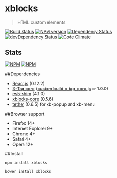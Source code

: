 # xblocks
> HTML custom elements

[![Build Status][build]][build-link] [![NPM version][version]][version-link] [![Dependency Status][dependency]][dependency-link] [![devDependency Status][dev-dependency]][dev-dependency-link] [![Code Climate][climate]][climate-link]

## Stats

[![NPM](https://nodei.co/npm/xblocks.png?downloads=true&stars=true)](https://nodei.co/npm/xblocks/)
[![NPM](https://nodei.co/npm-dl/xblocks.png)](https://nodei.co/npm/xblocks/)



[build]: https://travis-ci.org/Katochimoto/xblocks.png?branch=master
[build-link]: https://travis-ci.org/Katochimoto/xblocks
[version]: https://badge.fury.io/js/xblocks.png
[version-link]: http://badge.fury.io/js/xblocks
[dependency]: https://david-dm.org/Katochimoto/xblocks.png
[dependency-link]: https://david-dm.org/Katochimoto/xblocks
[dev-dependency]: https://david-dm.org/Katochimoto/xblocks/dev-status.png
[dev-dependency-link]: https://david-dm.org/Katochimoto/xblocks#info=devDependencies
[climate]: https://codeclimate.com/github/Katochimoto/xblocks.png
[climate-link]: https://codeclimate.com/github/Katochimoto/xblocks



##Dependencies

- [React.js](https://github.com/facebook/react) (0.12.2)
- [X-Tag core](https://github.com/x-tag/core) ([custom build x-tag-core.js](https://github.com/Katochimoto/xblocks-core/blob/master/x-tag-core.js) or 1.0.0)
- [es5-shim](https://github.com/es-shims/es5-shim) (4.1.0)
- [xblocks-core](https://github.com/Katochimoto/xblocks-core) (0.5.6)
- [tether](https://github.com/HubSpot/tether) (0.6.5) for xb-popup and xb-menu

##Browser support

- Firefox 14+
- Internet Explorer 9+
- Chrome 4+
- Safari 4+
- Opera 12+

##Install

```
npm install xblocks
```
```
bower install xblocks
```
